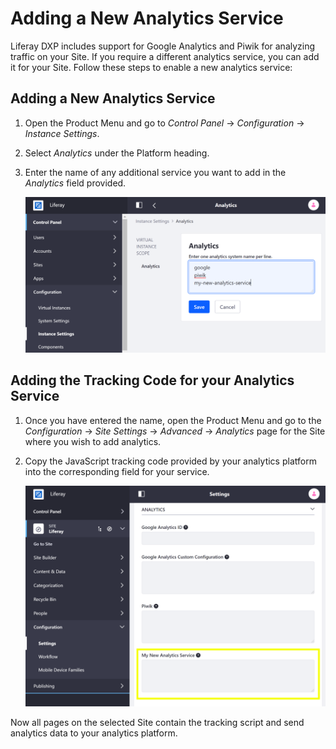 # Adding a New Analytics Service

Liferay DXP includes support for Google Analytics and Piwik for analyzing traffic on your Site. If you require a different analytics service, you can add it for your Site. Follow these steps to enable a new analytics service:

## Adding a New Analytics Service

1. Open the Product Menu and go to _Control Panel_ &rarr; _Configuration_ &rarr; _Instance Settings_.
1. Select _Analytics_ under the Platform heading.
1. Enter the name of any additional service you want to add in the _Analytics_ field provided.

    ![You can enter additional analytics services through Instance Settings.](./adding-a-new-analytics-service/images/01.png)

## Adding the Tracking Code for your Analytics Service

1. Once you have entered the name, open the Product Menu and go to the _Configuration_ &rarr; _Site Settings_ &rarr; _Advanced_ &rarr; _Analytics_ page for the Site where you wish to add analytics.
1. Copy the JavaScript tracking code provided by your analytics platform into the corresponding field for your service.

    ![The new analytics service appears under the Site's advanced configuration settings.](./adding-a-new-analytics-service/images/02.png)

Now all pages on the selected Site contain the tracking script and send analytics data to your analytics platform.
